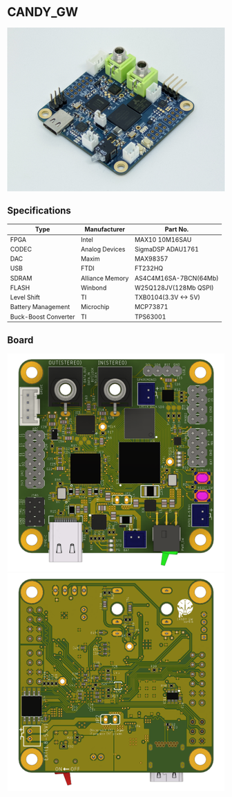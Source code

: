 # CANDY_GW

<img src="https://github.com/tkrworks/CANDY_GW/blob/master/img/candy_gw.jpeg" width="640" >

## Specifications
| Type | Manufacturer | Part No. |
|----|----|----|
| FPGA | Intel | MAX10 10M16SAU |
| CODEC | Analog Devices | SigmaDSP ADAU1761 |
| DAC | Maxim | MAX98357 |
| USB | FTDI | FT232HQ |
| SDRAM | Alliance Memory | AS4C4M16SA-7BCN(64Mb) |
| FLASH | Winbond | W25Q128JV(128Mb QSPI) |
| Level Shift | TI | TXB0104(3.3V <-> 5V) |
| Battery Management | Microchip | MCP73871 |
| Buck-Boost Converter | TI | TPS63001 |

## Board

<img src="https://github.com/tkrworks/CANDY_GW/blob/master/img/candy_gw_v06_top.png" width="640">  
<img src="https://github.com/tkrworks/CANDY_GW/blob/master/img/candy_gw_v06_bottom.png" width="640">
